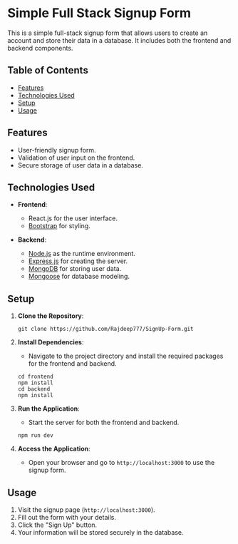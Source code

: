 # Simple Full Stack Signup Form

This is a simple full-stack signup form that allows users to create an account and store their data in a database. It includes both the frontend and backend components.

## Table of Contents
- [Features](#features)
- [Technologies Used](#technologies-used)
- [Setup](#setup)
- [Usage](#usage)

## Features

- User-friendly signup form.
- Validation of user input on the frontend.
- Secure storage of user data in a database.

## Technologies Used

- **Frontend**:
  - React.js for the user interface.
  - [Bootstrap](https://getbootstrap.com/) for styling.
  
- **Backend**:
  - [Node.js](https://nodejs.org/) as the runtime environment.
  - [Express.js](https://expressjs.com/) for creating the server.
  - [MongoDB](https://www.mongodb.com/) for storing user data.
  - [Mongoose](https://mongoosejs.com/) for database modeling.
  
## Setup

1. **Clone the Repository**:
   ```
   git clone https://github.com/Rajdeep777/SignUp-Form.git
   ```

2. **Install Dependencies**:
   - Navigate to the project directory and install the required packages for the frontend and backend.
   ```
   cd frontend
   npm install
   cd backend
   npm install
   ```

5. **Run the Application**:
   - Start the server for both the frontend and backend.
   ```
   npm run dev
   ```

6. **Access the Application**:
   - Open your browser and go to `http://localhost:3000` to use the signup form.

## Usage

1. Visit the signup page (`http://localhost:3000`).
2. Fill out the form with your details.
3. Click the "Sign Up" button.
4. Your information will be stored securely in the database.
